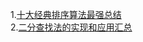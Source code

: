 1.[十大经典排序算法最强总结](https://www.cnblogs.com/guoyaohua/p/8600214.html)  
2.[二分查找法的实现和应用汇总](https://www.cnblogs.com/ider/archive/2012/04/01/binary_search.html)  
